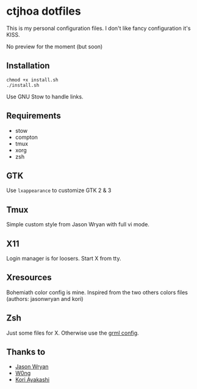 # ctjhoa dotfiles
This is my personal configuration files.
I don't like fancy configuration it's KISS.

No preview for the moment (but soon)

## Installation
```
chmod +x install.sh
./install.sh
```
Use GNU Stow to handle links.

## Requirements
- stow
- compton
- tmux
- xorg
- zsh

## GTK
Use `lxappearance` to customize GTK 2 & 3

## Tmux
Simple custom style from Jason Wryan with full vi mode.

## X11
Login manager is for loosers. Start X from tty.

## Xresources
Bohemiath color config is mine.
Inspired from the two others colors files (authors: jasonwryan and kori)

## Zsh
Just some files for X.
Otherwise use the [grml config](https://grml.org/zsh/).

## Thanks to
- [Jason Wryan](https://bitbucket.org/jasonwryan)
- [W0ng](https://github.com/w0ng)
- [Kori Ayakashi](http://dotshare.it/~kori/)
